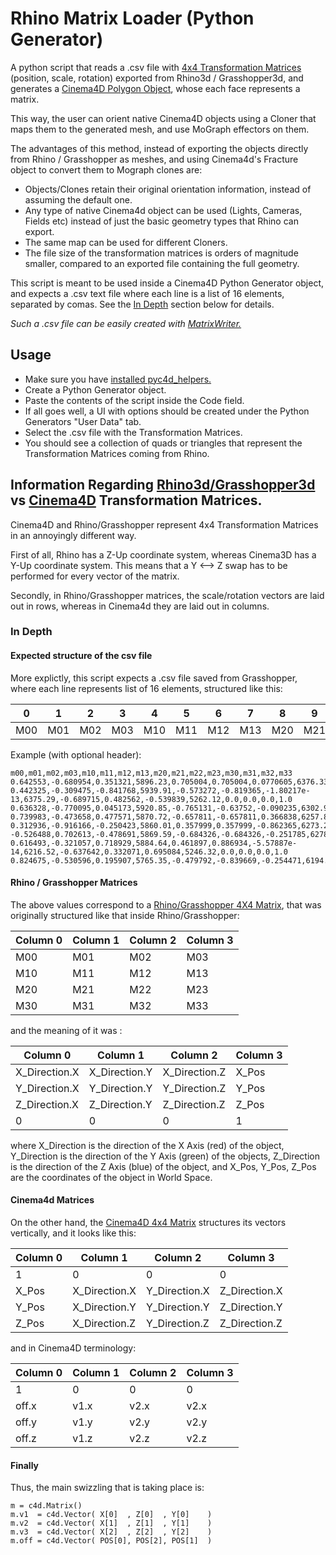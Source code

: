 # Rhino Matrix Loader (Python Generator)
A python script that reads a .csv file with [4x4 Transformation Matrices](https://developer.rhino3d.com/api/RhinoCommon/html/T_Rhino_Geometry_Transform.htm) (position, scale, rotation) exported from Rhino3d / Grasshopper3d, and generates a [Cinema4D Polygon Object](https://developers.maxon.net/docs/Cinema4DPythonSDK/html/modules/c4d/C4DAtom/GeListNode/BaseList2D/BaseObject/PointObject/PolygonObject/index.html), whose each face represents a matrix.

This way, the user can orient native Cinema4D objects using a Cloner that maps them to the generated mesh, and use MoGraph effectors on them.

The advantages of this method, instead of exporting the objects directly from Rhino / Grasshopper as meshes, and using Cinema4d's Fracture object to convert them to Mograph clones are:
* Objects/Clones retain their original orientation information, instead of assuming the default one.
* Any type of native Cinema4d object can be used (Lights, Cameras, Fields etc) instead of just the basic geometry types that Rhino can export.
* The same map can be used for different Cloners.
* The file size of the transformation matrices is orders of magnitude smaller, compared to an exported file containing the full geometry.

This script is meant to be used inside a Cinema4D Python Generator object, and expects a .csv text file where each line is a list of 16 elements, separated by comas. See the [In Depth](https://github.com/GeorgeAdamon/pyc4d_helpers/blob/master/scripts/RhinoMatrixLoader/README.md#expected-structure-of-the-csv-file) section below for details. 


_Such a .csv file can be easily created with [MatrixWriter.](https://github.com/GeorgeAdamon/gh_helpers/blob/master/MatrixWriter.py)_


## Usage
* Make sure you have [installed pyc4d_helpers.](https://github.com/GeorgeAdamon/pyc4d_helpers/tree/master/scripts#installation-notes)
* Create a Python Generator object.
* Paste the contents of the script inside the Code field.
* If all goes well, a UI with options should be created under the Python Generators "User Data" tab.
* Select the .csv file with the Transformation Matrices.
* You should see a collection of quads or triangles that represent the Transformation Matrices coming from Rhino.

## Information Regarding [Rhino3d/Grasshopper3d](https://developer.rhino3d.com/api/RhinoCommon/html/T_Rhino_Geometry_Transform.htm) vs [Cinema4D](https://developers.maxon.net/docs/Cinema4DPythonSDK/html/misc/matrixfundamental.html) Transformation Matrices.
Cinema4D and Rhino/Grasshopper represent 4x4 Transformation Matrices in an annoyingly different way.

First of all, Rhino has a Z-Up coordinate system, whereas Cinema3D has a Y-Up coordinate system. This means that a Y <--> Z swap has to be performed for every vector of the matrix.

Secondly, in Rhino/Grasshopper matrices, the scale/rotation vectors are laid out in rows, whereas in Cinema4d they are laid out in columns.

### In Depth
#### Expected structure of the csv file
More explictly, this script expects a .csv file saved from Grasshopper, where each line represents list of 16 elements, structured like this:

|  0  |  1  |  2  |  3  |  4  |  5  |  6  |  7  |  8  |  9  |  10 |  11 |  12 |  13 |  14 |  15 |
|-----|-----|-----|-----|-----|-----|-----|-----|-----|-----|-----|-----|-----|-----|-----|-----|
| M00 | M01 | M02 | M03 | M10 | M11 | M12 | M13 | M20 | M21 | M22 | M23 | M30 | M31 | M32 | M33 |

Example (with optional header):
```
m00,m01,m02,m03,m10,m11,m12,m13,m20,m21,m22,m23,m30,m31,m32,m33
0.642553,-0.680954,0.351321,5896.23,0.705004,0.705004,0.0770605,6376.33,-0.300158,0.198167,0.933078,5275.23,0.0,0.0,0.0,1.0
0.442325,-0.309475,-0.841768,5939.91,-0.573272,-0.819365,-1.80217e-13,6375.29,-0.689715,0.482562,-0.539839,5262.12,0.0,0.0,0.0,1.0
0.636328,-0.770095,0.045173,5920.85,-0.765131,-0.63752,-0.090235,6302.94,0.0982882,0.0228558,-0.994896,5268.35,0.0,0.0,0.0,1.0
0.739983,-0.473658,0.477571,5870.72,-0.657811,-0.657811,0.366838,6257.80,0.140395,-0.585605,-0.798346,5272.14,0.0,0.0,0.0,1.0
0.312936,-0.916166,-0.250423,5860.01,0.357999,0.357999,-0.862365,6273.24,0.87972,0.180214,0.440017,5267.71,0.0,0.0,0.0,1.0
-0.526488,0.702613,-0.478691,5869.59,-0.684326,-0.684326,-0.251785,6278.27,-0.504488,0.195018,0.841106,5250.89,0.0,0.0,0.0,1.0
0.616493,-0.321057,0.718929,5884.64,0.461897,0.886934,-5.57887e-14,6216.52,-0.637642,0.332071,0.695084,5246.32,0.0,0.0,0.0,1.0
0.824675,-0.530596,0.195907,5765.35,-0.479792,-0.839669,-0.254471,6194.11,0.299519,0.115861,-0.947029,5237.77,0.0,0.0,0.0,1.0
```
#### Rhino / Grasshopper Matrices
The above values correspond to a [Rhino/Grasshopper 4X4 Matrix](https://developer.rhino3d.com/api/RhinoCommon/html/T_Rhino_Geometry_Transform.htm), that was originally structured like that inside Rhino/Grasshopper:

|Column 0|Column 1|Column 2|Column 3|
|-----|-----|-----|-----|
| M00 | M01 | M02 | M03 |
| M10 | M11 | M12 | M13 |
| M20 | M21 | M22 | M23 |
| M30 | M31 | M32 | M33 |

and the meaning of it was :

|Column 0|Column 1|Column 2|Column 3|
|-----|-----|-----|-----|
| X_Direction.X | X_Direction.Y | X_Direction.Z | X_Pos |
| Y_Direction.X | Y_Direction.Y | Y_Direction.Z | Y_Pos |
| Z_Direction.X | Z_Direction.Y | Z_Direction.Z | Z_Pos |
|       0       |       0       |       0       |   1   |

where X_Direction is the direction of the X Axis (red) of the object, Y_Direction is the direction of the Y Axis (green) of the objects, Z_Direction is the direction of the Z Axis (blue) of the object, and X_Pos, Y_Pos, Z_Pos are the coordinates of the object in World Space.

#### Cinema4d Matrices
On the other hand, the [Cinema4D 4x4 Matrix](https://developers.maxon.net/docs/Cinema4DPythonSDK/html/misc/matrixfundamental.html) structures its vectors vertically, and it looks like this:

|Column 0|Column 1|Column 2|Column 3|
|-----|-----|-----|-----|
|   1   |       0       |       0       |       0       |
| X_Pos | X_Direction.X | Y_Direction.X | Z_Direction.X |
| Y_Pos | X_Direction.Y | Y_Direction.Y | Z_Direction.Y |
| Z_Pos | X_Direction.Z | Y_Direction.Z | Z_Direction.Z |

and in Cinema4D terminology:

|Column 0|Column 1|Column 2|Column 3|
|-----|-----|-----|-----|
|   1   |   0   |   0   |   0   |
| off.x |  v1.x |  v2.x |  v2.x |
| off.y |  v1.y |  v2.y |  v2.y |
| off.z |  v1.z |  v2.z |  v2.z |

#### Finally
Thus, the main swizzling that is taking place is:

``` 
m = c4d.Matrix()
m.v1  = c4d.Vector( X[0]  , Z[0]  , Y[0]    )
m.v2  = c4d.Vector( X[1]  , Z[1]  , Y[1]    )
m.v3  = c4d.Vector( X[2]  , Z[2]  , Y[2]    )
m.off = c4d.Vector( POS[0], POS[2], POS[1]  )
```

